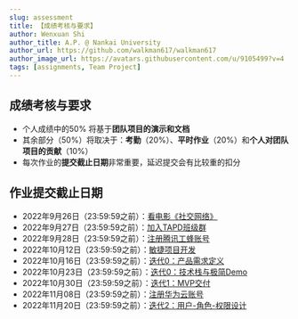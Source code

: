 ```yaml
---
slug: assessment
title: 【成绩考核与要求】
author: Wenxuan Shi
author_title: A.P. @ Nankai University
author_url: https://github.com/walkman617/walkman617
author_image_url: https://avatars.githubusercontent.com/u/9105499?v=4
tags: [assignments, Team Project]
---
```



## 成绩考核与要求
- 个人成绩中的50% 将基于**团队项目的演示和文档**
- 其余部分（50%）将取决于：**考勤**（20%）、**平时作业**（20%）和**个人对团队项目的贡献**（10%）
- 每次作业的**提交截止日期**非常重要，延迟提交会有比较重的扣分

## 作业提交截止日期
- 2022年9月26日（23:59:59之前）：[看电影《社交网络》](/blog/theSocialNetwork)
- 2022年9月27日（23:59:59之前）：[加入TAPD班级群](/blog/TAPD)
- 2022年9月28日（23:59:59之前）：[注册腾讯工蜂账号](/blog/TGit)
- 2022年10月12日（23:59:59之前）：[敏捷项目开发](/blog/TeamProject1)
- 2022年10月16日（23:59:59之前）：[迭代0：产品需求定义](/blog/Iterator0-Making)
- 2022年10月23日（23:59:59之前）：[迭代0：技术栈与极简Demo](/blog/Iterator0-Demo)
- 2022年10月30日（23:59:59之前）：[迭代1：MVP交付](/blog/Iterator1)
- 2022年11月08日（23:59:59之前）：[注册华为云账号](/blog/HuaweiCloud)
- 2022年11月20日（23:59:59之前）：[迭代2：用户-角色-权限设计](/blog/Iterator2)